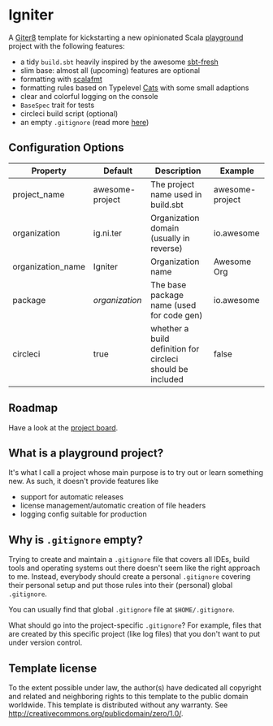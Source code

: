 # Igniter

A [Giter8](http://www.foundweekends.org/giter8/) template for kickstarting a new opinionated Scala [playground](#what-is-a-playground-project) project with the following features:

* a tidy `build.sbt` heavily inspired by the awesome [sbt-fresh](https://github.com/sbt/sbt-fresh/)
* slim base: almost all (upcoming) features are optional
* formatting with [scalafmt](https://scalameta.org/scalafmt/)
* formatting rules based on Typelevel [Cats](https://github.com/typelevel/cats) with some small adaptions
* clear and colorful logging on the console
* `BaseSpec` trait for tests
* circleci build script (optional)
* an empty `.gitignore` (read more [here](#why-is-gitignore-empty))

## Configuration Options

| Property          | Default             | Description                                                | Example         |
| ----------------- | ------------------- | ---------------------------------------------------------- | --------------- |
| project_name      | awesome-project     | The project name used in build.sbt                         | awesome-project |
| organization      | ig.ni.ter           | Organization domain (usually in reverse)                   | io.awesome      |
| organization_name | Igniter             | Organization name                                          | Awesome Org     |
| package           | $organization$      | The base package name (used for code gen)                  | io.awesome      |
| circleci          | true                | whether a build definition for circleci should be included | false           |

## Roadmap

Have a look at the [project board](https://github.com/ontherocks-io/igniter/projects/2).

## What is a playground project?

It's what I call a project whose main purpose is to try out or learn something new. As such, it doesn't provide features like

* support for automatic releases
* license management/automatic creation of file headers
* logging config suitable for production

## Why is `.gitignore` empty?

Trying to create and maintain a `.gitignore` file that covers all IDEs, build tools and operating systems out there doesn't seem like the right approach to me. Instead, everybody should create a personal `.gitignore` covering their personal setup and put those rules into their (personal) global `.gitignore`.

You can usually find that global `.gitignore` file at `$HOME/.gitignore`.

What should go into the project-specific `.gitignore`? For example, files that are created by this specific project (like log files) that you don't want to put under version control.

## Template license

To the extent possible under law, the author(s) have dedicated all copyright and related
and neighboring rights to this template to the public domain worldwide.
This template is distributed without any warranty. See <http://creativecommons.org/publicdomain/zero/1.0/>.
